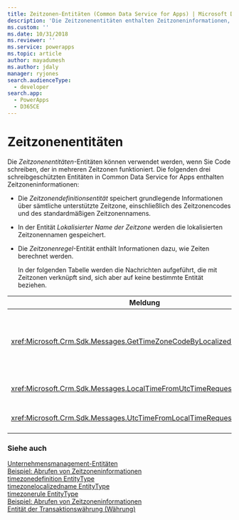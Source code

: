 ```yaml
---
title: Zeitzonen-Entitäten (Common Data Service for Apps) | Microsoft Docs
description: 'Die Zeitzonenentitäten enthalten Zeitzoneninformationen, wie unterstützte Zeitzone, Zeitzonencode, die lokalisierte Zeitzone, und speichern Informationen dazu, wie Uhrzeit berechnet werden.'
ms.custom: ''
ms.date: 10/31/2018
ms.reviewer: ''
ms.service: powerapps
ms.topic: article
author: mayadumesh
ms.author: jdaly
manager: ryjones
search.audienceType:
  - developer
search.app:
  - PowerApps
  - D365CE
---
```

# <a name="time-zone-entities"></a>Zeitzonenentitäten

Die *Zeitzonenentitäten*-Entitäten können verwendet werden, wenn Sie Code schreiben, der in mehreren Zeitzonen funktioniert. Die folgenden drei schreibgeschützten Entitäten in Common Data Service for Apps enthalten Zeitzoneninformationen:  
  
- Die *Zeitzonendefinitionsentität* speichert grundlegende Informationen über sämtliche unterstützte Zeitzone, einschließlich des Zeitzonencodes und des standardmäßigen Zeitzonennamens.  
  
- In der Entität *Lokalisierter Name der Zeitzone* werden die lokalisierten Zeitzonennamen gespeichert.  
  
- Die *Zeitzonenregel*-Entität enthält Informationen dazu, wie Zeiten berechnet werden.  
  
  In der folgenden Tabelle werden die Nachrichten aufgeführt, die mit Zeitzonen verknüpft sind, sich aber auf keine bestimmte Entität beziehen.  
  
|Meldung|Beschreibung|  
|-------------|-----------------|  
|<xref:Microsoft.Crm.Sdk.Messages.GetTimeZoneCodeByLocalizedNameRequest>|Ruft die Zonendefinitionen für bestimmte Gebietsschemas ab und gibt nur das Anzeigenamenattribut zurück.|  
|<xref:Microsoft.Crm.Sdk.Messages.LocalTimeFromUtcTimeRequest>|Ruft die lokale Zeit für die angegebene UTC-Zeit ab.|  
|<xref:Microsoft.Crm.Sdk.Messages.UtcTimeFromLocalTimeRequest>|Ruft die UTC-Zeit für die angegebene lokale Zeit ab.|  
  
### <a name="see-also"></a>Siehe auch  
 [Unternehmensmanagement-Entitäten](/dynamics365/customer-engagement/developer/business-management-entities)   
 [Beispiel: Abrufen von Zeitzoneninformationen](org-service/samples/retrieve-time-zone-information.md)   
 [timezonedefinition EntityType](reference/entities/timezonedefinition.md)   
 [timezonelocalizedname EntityType](reference/entities/timezonelocalizedname.md)   
 [timezonerule EntityType](reference/entities/timezonerule.md)   
 [Beispiel: Abrufen von Zeitzoneninformationen](org-service/samples/retrieve-time-zone-information.md)   
 [Entität der Transaktionswährung (Währung)](transaction-currency-currency-entity.md)

